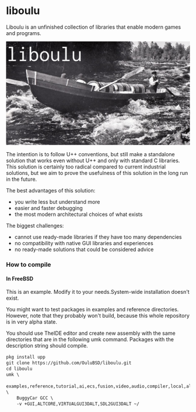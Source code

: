 # liboulu
Liboulu is an unfinished collection of libraries that enable modern games and programs. 

![Banner](https://github.com/OuluBSD/liboulu/raw/master/doc/banner_210419.jpg)

The intention is to follow U++ conventions, but still make a standalone solution that works even without U++ and only with standard C libraries.
This solution is certainly too radical compared to current industrial solutions, but we aim to prove the usefulness of this solution in the long run in the future. 

The best advantages of this solution:
- you write less but understand more
- easier and faster debugging
- the most modern architectural choices of what exists

The biggest challenges:
- cannot use ready-made libraries if they have too many dependencies
- no compatibility with native GUI libraries and experiences
- no ready-made solutions that could be considered advice 



### How to compile

#### In FreeBSD
This is an example. Modify it to your needs.System-wide installation doesn't exist.

You might want to test packages in examples and reference directories. However, note that they probably won't build, because this whole repository is in very alpha state.

You should use TheIDE editor and create new assembly with the same directories that are in the following umk command. Packages with the description string should compile.
```
pkg install upp
git clone https://github.com/OuluBSD/liboulu.git
cd liboulu
umk \
	examples,reference,tutorial,ai,ecs,fusion,video,audio,compiler,local,alt,uppsrc,/usr/local/share/upp/uppsrc \
	BuggyCar GCC \
	-v +GUI,ALTCORE,VIRTUALGUI3DALT,SDL2GUI3DALT ~/
```
